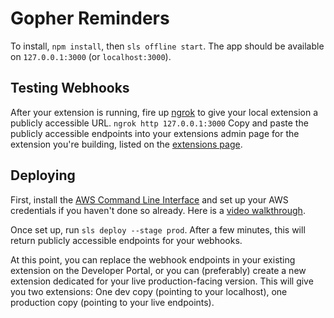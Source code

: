 # Gopher Reminders
To install, ```npm install```, then ```sls offline start```. The app
should be available on ```127.0.0.1:3000``` (or ```localhost:3000```).

## Testing Webhooks
After your extension is running, fire up [ngrok](ngrok.io) to give your local
extension a publicly accessible URL. ```ngrok http 127.0.0.1:3000``` Copy and paste the publicly accessible endpoints into your extensions admin page for the extension you're building, listed on the [extensions page](https://www.followupthen.com/settings/developer_portal).

## Deploying
First, install the [AWS Command Line Interface](http://docs.aws.amazon.com/cli/latest/userguide/installing.html) and set up your AWS credentials if you haven't done so already. Here is a [video walkthrough](https://www.youtube.com/watch?v=HSd9uYj2LJA).

Once set up, run `sls deploy --stage prod`. After a few minutes, this will return publicly accessible endpoints for your webhooks. 

At this point, you can replace the webhook endpoints in your existing extension on the Developer Portal, or you can (preferably) create a new extension dedicated for your live production-facing version. This will give you two extensions: One dev copy (pointing to your localhost), one production copy (pointing to your live endpoints).